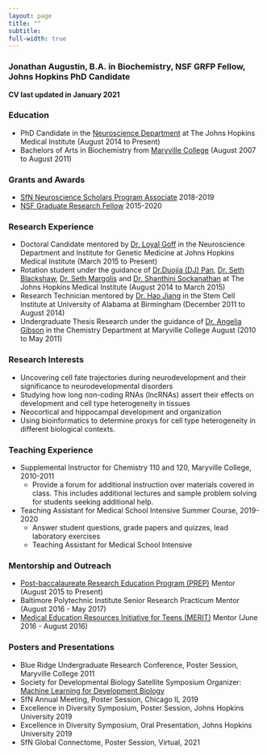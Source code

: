 ```yaml
---
layout: page
title: ""
subtitle:
full-width: true
---
```


### Jonathan Augustin, B.A. in Biochemistry, NSF GRFP Fellow, Johns Hopkins PhD Candidate

**CV last updated in January 2021**  

### Education
- PhD Candidate in the [Neuroscience Department](http://neuroscience.jhu.edu/) at The Johns Hopkins Medical Institute (August 2014 to Present)
- Bachelors of Arts in Biochemistry from [Maryville College](https://www.maryvillecollege.edu/) (August 2007 to August 2011)

### Grants and Awards
- [SfN Neuroscience Scholars Program Associate](https://www.sfn.org/careers-and-training/diversity-programs/neuroscience-scholars-program) 2018-2019
- [NSF Graduate Research Fellow](https://www.nsfgrfp.org/) 2015-2020

### Research Experience
- Doctoral Candidate mentored by [Dr. Loyal Goff](http://neuroscience.jhu.edu/research/faculty/114) in the Neuroscience Department and Institute for Genetic Medicine at Johns Hopkins Medical Institute (March 2015 to Present)
- Rotation student under the guidance of [Dr.Duojia (DJ) Pan](https://www.mbg.jhmi.edu/people/faculty/duojia-dj-pan), [Dr. Seth Blackshaw](http://neuroscience.jhu.edu/research/faculty/7), [Dr. Seth Margolis](http://neuroscience.jhu.edu/research/faculty/109) and [Dr. Shanthini Sockanathan](http://neuroscience.jhu.edu/research/faculty/84) at The Johns Hopkins Medical Institute (August 2014 to March 2015)
- Research Technician mentored by [Dr. Hao Jiang](https://med.virginia.edu/faculty/faculty-listing/hj8d/) in the Stem Cell Institute at University of Alabama at Birmingham (December 2011 to August 2014)
- Undergraduate Thesis Research under the guidance of [Dr. Angelia Gibson](https://www.maryvillecollege.edu/academics/faculty/agibson/) in the Chemistry Department at Maryville College August (2010 to May 2011)

### Research Interests
- Uncovering cell fate trajectories during neurodevelopment and their significance to neurodevelopmental disorders
- Studying how long non-coding RNAs (lncRNAs) assert their effects on development and cell type heterogeneity in tissues
- Neocortical and hippocampal development and organization
- Using bioinformatics to determine proxys for cell type heterogeneity in different biological contexts.

### Teaching Experience
- Supplemental Instructor for Chemistry 110 and 120, Maryville College, 2010-2011  
  - Provide a forum for additional instruction over materials covered in class. This includes additional lectures and sample problem solving for students seeking additional help.
- Teaching Assistant for Medical School Intensive Summer Course, 2019-2020
  - Answer student questions, grade papers and quizzes, lead laboratory exercises
  - Teaching Assistant for Medical School Intensive 

### Mentorship and Outreach
- [Post-baccalaureate Research Education Program (PREP)](https://www.hopkinsmedicine.org/som/Opportunities-High-School-Undergraduate-Postbac-Students/prep.html) Mentor (August 2015 to Present)  
- Baltimore Polytechnic Institute Senior Research Practicum Mentor (August 2016 - May 2017)
- [Medical Education Resources Initiative for Teens (MERIT)](https://www.meritbaltimore.org/) Mentor (June 2016 - August 2016)

### Posters and Presentations
- Blue Ridge Undergraduate Research Conference, Poster Session, Maryville College 2011  
- Society for Developmental Biology Satellite Symposium Organizer: [Machine Learning for Development Biology](https://sdb-machinelearning.github.io/)
- SfN Annual Meeting, Poster Session, Chicago IL 2019
- Excellence in Diversity Symposium, Poster Session, Johns Hopkins University 2019
- Excellence in Diversity Symposium, Oral Presentation, Johns Hopkins University 2019
- SfN Global Connectome, Poster Session, Virtual, 2021
